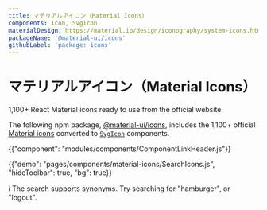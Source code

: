 ```yaml
---
title: マテリアルアイコン（Material Icons）
components: Icon, SvgIcon
materialDesign: https://material.io/design/iconography/system-icons.html
packageName: '@material-ui/icons'
githubLabel: 'package: icons'
---
```


# マテリアルアイコン（Material Icons）

<p class="description">1,100+ React Material icons ready to use from the official website.</p>

The following npm package, [@material-ui/icons](https://www.npmjs.com/package/@material-ui/icons), includes the 1,100+ official [Material icons](https://material.io/tools/icons/?style=baseline) converted to [`SvgIcon`](/api/svg-icon/) components.

{{"component": "modules/components/ComponentLinkHeader.js"}}

{{"demo": "pages/components/material-icons/SearchIcons.js", "hideToolbar": true, "bg": true}}

ℹ️ The search supports synonyms. Try searching for "hamburger", or "logout".
